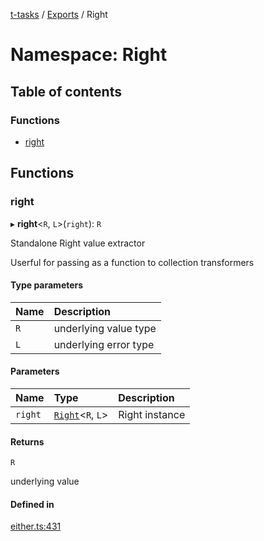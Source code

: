 [t-tasks](../README.md) / [Exports](../modules.md) / Right

# Namespace: Right

## Table of contents

### Functions

- [right](Right.md#right)

## Functions

### right

▸ **right**<`R`, `L`\>(`right`): `R`

Standalone Right value extractor

Userful for passing as a function to collection transformers

#### Type parameters

| Name | Description |
| :------ | :------ |
| `R` | underlying value type |
| `L` | underlying error type |

#### Parameters

| Name | Type | Description |
| :------ | :------ | :------ |
| `right` | [`Right`](../interfaces/Right.md)<`R`, `L`\> | Right instance |

#### Returns

`R`

underlying value

#### Defined in

[either.ts:431](https://github.com/lammonaaf/t-tasks/blob/9347ce8/src/either.ts#L431)
